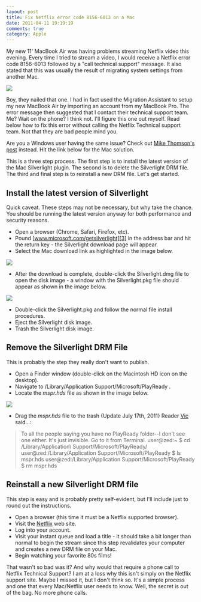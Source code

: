 ```yaml
---
layout: post
title: Fix Netflix error code 8156-6013 on a Mac
date: 2011-04-11 19:19:19
comments: true
category: Apple
---
```


My new 11' MacBook Air was having problems streaming Netflix video this evening. Every time I tried to stream a video, I would receive a Netflix error code 8156-6013 followed by a "call technical support" message. It also stated that this was usually the result of migrating system settings from another Mac.

![](http://3.bp.blogspot.com/-sZkFRYTgSSI/TaO_u7ExntI/AAAAAAAA0-U/hulYf-ocTps/s1600/Netflix+Error.jpg)

Boy, they nailed that one. I had in fact used the Migration Assistant to setup my new MacBook Air by importing an account from my MacBook Pro. The error message then suggested that I contact their technical support team. Me? Wait on the phone? I think not. I'll figure this one out myself. Read below how to fix this error without calling the Netflix Technical support team. Not that they are bad people mind you.

Are you a Windows user having the same issue? Check out [Mike Thomson's post][2] instead. Hit the link below for the Mac solution.

This is a three step process. The first step is to install the latest version of the Mac Silverlight plugin. The second is to delete the Silverlight DRM file. The third and final step is to reinstall a new DRM file. Let's get started.

## Install the latest version of Silverlight

Quick caveat. These steps may not be necessary, but why take the chance. You should be running the latest version anyway for both performance and security reasons.

* Open a browser (Chrome, Safari, Firefox, etc).
* Pound [www.microsoft.com/getsilverlight][3] in the address bar and hit the return key - the Silverlight download page will appear.
* Select the Mac download link as highlighted in the image below.

![][4]

* After the download is complete, double-click the Silverlight.dmg file to open the disk image - a window with the Silverlight.pkg file should appear as shown in the image below.

![][5]

* Double-click the Silverlight.pkg and follow the normal file install procedures.
* Eject the Silverlight disk image.
* Trash the Silverlight disk image.

## Remove the Silverlight DRM File

This is probably the step they really don't want to publish.

* Open a Finder window (double-click on the Macintosh HD icon on the desktop).
* Navigate to /Library/Application Support/Microsoft/PlayReady .
* Locate the _mspr.hds_ file as shown in the image below.

![][6]

* Drag the _mspr.hds_ file to the trash
{Update July 17th, 2011} Reader [Vic][7] said...:

> To all the people saying you have no PlayReady folder--I don't see one either. It's just invisible. Go to it from Terminal.
user@zed:~ $ cd /Library/Application\ Support/Microsoft/PlayReady/
user@zed:/Library/Application Support/Microsoft/PlayReady $ ls
mspr.hds
user@zed:/Library/Application Support/Microsoft/PlayReady $ rm mspr.hds

## Reinstall a new Silverlight DRM file

This step is easy and is probably pretty self-evident, but I'll include just to round out the instructions.

* Open a browser (this time it must be a Netflix supported browser).
* Visit the [Netflix](www.netflix.com) web site.
* Log into your account.
* Visit your instant queue and load a title - it should take a bit longer than normal to begin the stream since this step revalidates your computer and creates a new DRM file on your Mac.
* Begin watching your favorite 80s films!

That wasn't so bad was it? And why would that require a phone call to Netflix Technical Support? I am at a loss why this isn't simply on the Netflix support site. Maybe I missed it, but I don't think so. It's a simple process and one that every Mac/Netflix user needs to know. Well, the secret is out of the bag. No more phone calls.

[2]: http://mike-thomson.com/blog/?p=210
[3]: http://www.microsoft.com/getsilverlight
[4]: http://3.bp.blogspot.com/-bcdIC9eFqUw/TaOs59NtpgI/AAAAAAAA0-A/p9I1TcNHMR0/s400/Silverlight+Mac+Version+Download.jpg
[5]: http://1.bp.blogspot.com/-wylB-amLatw/TaOtQ1LI8-I/AAAAAAAA0-E/452X8v69DfI/s320/Silverlight+Disk+Image.PNG
[6]: http://2.bp.blogspot.com/-ygYceK1TvM8/TaOuU2QZfPI/AAAAAAAA0-M/Xbua2vBVFZg/s320/mspr-hds+Silverlight+DRM+file.jpg
[7]: http://www.blogger.com/profile/01511647149280008563